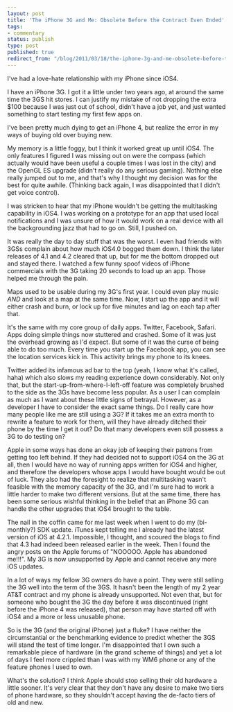 ```yaml
---
layout: post
title: 'The iPhone 3G and Me: Obsolete Before the Contract Even Ended'
tags:
- commentary
status: publish
type: post
published: true
redirect_from: "/blog/2011/03/18/the-iphone-3g-and-me-obsolete-before-the-contract-even-ended.html"
---
```

I've had a love-hate relationship with my iPhone since iOS4.

I have an iPhone 3G. I got it a little under two years ago, at around the same time the 3GS hit stores. I can justify my mistake of not dropping the extra $100 because I was just out of school, didn't have a job yet, and just wanted something to start testing my first few apps on.

I've been pretty much dying to get an iPhone 4, but realize the error in my ways of buying old over buying new.

My memory is a little foggy, but I think it worked great up until iOS4. The only features I figured I was missing out on were the compass (which actually would have been useful a couple times I was lost in the city) and the OpenGL ES upgrade (didn't really do any serious gaming). Nothing else really jumped out to me, and that's why I thought my decision was for the best for quite awhile. (Thinking back again, I was disappointed that I didn't get voice control).

I was stricken to hear that my iPhone wouldn't be getting the multitasking capability in iOS4. I was working on a prototype for an app that used local notifications and I was unsure of how it would work on a real device with all the backgrounding jazz that had to go on. Still, I pushed on.

It was really the day to day stuff that was the worst. I even had friends with 3GSs complain about how much iOS4.0 bogged them down. I think the later releases of 4.1 and 4.2 cleared that up, but for me the bottom dropped out and stayed there. I watched a few funny spoof videos of iPhone commercials with the 3G taking 20 seconds to load up an app. Those helped me through the pain.

Maps used to be usable during my 3G's first year. I could even play music <i>AND</i> and look at a map at the same time. Now, I start up the app and it will either crash and burn, or lock up for five minutes and lag on each tap after that.

It's the same with my core group of daily apps. Twitter, Facebook, Safari. Apps doing simple things now stuttered and crashed. Some of it was just the overhead growing as I'd expect. But some of it was the curse of being able to do too much. Every time you start up the Facebook app, you can see the location services kick in. This activity brings my phone to its knees. 

Twitter added its infamous ad bar to the top (yeah, I know what it's called, haha) which also slows my reading experience down considerably. Not only that, but the start-up-from-where-I-left-off feature was completely brushed to the side as the 3Gs have become less popular. As a user I can complain as much as I want about these little signs of betrayal. However, as a developer I have to consider the exact same things. Do I really care how many people like me are still using a 3G? If it takes me an extra month to rewrite a feature to work for them, will they have already ditched their phone by the time I get it out? Do that many developers even still possess a 3G to do testing on?

Apple in some ways has done an okay job of keeping their patrons from getting too left behind. If they had decided not to support iOS4 on the 3G at all, then I would have no way of running apps written for iOS4 and higher, and therefore the developers whose apps I would have bought would be out of luck. They also had the foresight to realize that multitasking wasn't feasible with the memory capacity of the 3G, and I'm sure had to work a little harder to make two different versions. But at the same time, there has been some serious wishful thinking in the belief that an iPhone 3G can handle the other upgrades that iOS4 brought to the table.

The nail in the coffin came for me last week when I went to do my (bi-monthly?) SDK update. iTunes kept telling me I already had the latest version of iOS at 4.2.1. Impossible, I thought, and scoured the blogs to find that 4.3 had indeed been released earlier in the week. Then I found the angry posts on the Apple forums of "NOOOOO. Apple has abandoned me!!!". My 3G is now unsupported by Apple and cannot receive any more iOS updates.

In a lot of ways my fellow 3G owners do have a point. They were still selling the 3G well into the term of the 3GS. It hasn't been the length of my 2 year AT&T contract and my phone is already unsupported. Not even that, but for someone who bought the 3G the day before it was discontinued (right before the iPhone 4 was released), that person may have started off with iOS4 and a more or less unusable phone.

So is the 3G (and the original iPhone) just a fluke? I have neither the circumstantial or the benchmarking evidence to predict whether the 3GS will stand the test of time longer. I'm disappointed that I own such a remarkable piece of hardware (in the grand scheme of things) and yet a lot of days I feel more crippled than I was with my WM6 phone or any of the feature phones I used to own.

What's the solution? I think Apple should stop selling their old hardware a little sooner. It's very clear that they don't have any desire to make two tiers of phone hardware, so they shouldn't accept having the de-facto tiers of old and new. 
